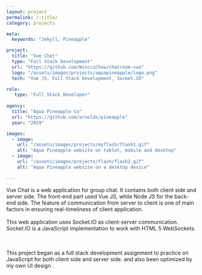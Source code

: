 ```yaml
---
layout: project
permalink: /:title/
category: projects

meta:
  keywords: "Jekyll, Pineapple"

project:
  title: "Vue Chat"
  type: "Full Stack Development"
  url: "https://github.com/WincciChow/chatroom-vue"
  logo: "/assets/images/projects/aquapineapple/logo.png"
  tech: "Vue JS, Full Stack Development, Socket.IO"

role:
   type: "Full Stack Developer"
   
agency:
  title: "Aqua Pineapple Co"
  url: "https://github.com/arnolds/pineapple"
  year: "2019"

images:
  - image:
    url: "/assets/images/projects/myflash/flash1.gif"
    alt: "Aqua Pineapple website on tablet, mobile and desktop"
  - image:
    url: "/assets/images/projects/flash/flash2.gif"
    alt: "Aqua Pineapple website on a desktop device"
  
---
```

<p>Vue Chat is a web application for group chat. It contains both client side and server side. The front-end part used Vue JS, while Node JS for the back-end side.
The feature of communication from server to client is one of main factors in ensuring real-timeliness of client application. 
<br><br>This web application uses Socket.IO as client-server communication. Socket.IO is a JavaScript implementation to work with HTML 5 WebSockets.
   
  <br><br> This project began as a full stack development assignment to practice on JavaScript for both client side and server side. and also been optimized by my own UI design .</p>
